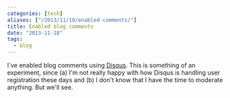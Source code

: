 ```yaml
---
categories: [tech]
aliases: ["/2013/11/18/enabled-comments/"]
title: Enabled blog comments
date: "2013-11-18"
tags:
  - blog
---
```

I've enabled blog comments using [Disqus][].  This is something of an
experiment, since (a) I'm not really happy with how Disqus is handling
user registration these days and (b) I don't know that I have the time
to moderate anything.  But we'll see.

[disqus]: http://disqus.com/

